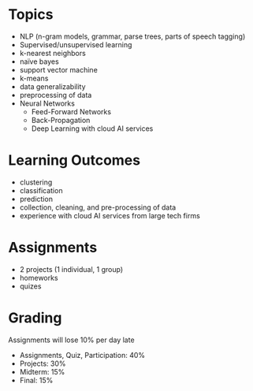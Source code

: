 
# Topics 
- NLP (n-gram models, grammar, parse trees, parts of speech tagging)
- Supervised/unsupervised learning 
- k-nearest neighbors
- naïve bayes
- support vector machine
- k-means 
- data generalizability 
- preprocessing of data 
- Neural Networks 
	- Feed-Forward Networks
	- Back-Propagation 
	- Deep Learning with cloud AI services 

# Learning Outcomes 
- clustering
- classification
- prediction
- collection, cleaning, and pre-processing of data 
- experience with cloud AI services from large tech firms

# Assignments 
- 2 projects (1 individual, 1 group)
- homeworks
- quizes

# Grading 
Assignments will lose 10% per day late 
- Assignments, Quiz, Participation: 40%
- Projects: 30% 
- Midterm: 15% 
- Final: 15% 
